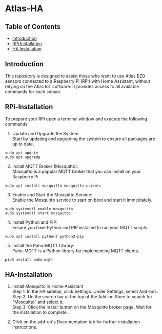 # Atlas-HA

## Table of Contents

- [Introduction](#introduction)
- [RPi Installation](#rpi-installation)
- [HA Installation](#ha-installation) 

## Introduction
This repository is designed to assist those who want to use Atlas EZO sensors connected to a Raspberry Pi (RPi) with Home Assistant, without relying on the Atlas IoT software. It provides access to all available commands for each sensor.

## RPi-Installation
To prepare your RPi open a terminal window and execute the following commands.

1. Update and Upgrade the System:  
   Start by updating and upgrading the system to ensure all packages are up to date.
```
sudo apt update
sudo apt upgrade
```

2. Install MQTT Broker (Mosquitto):  
   Mosquitto is a popular MQTT broker that you can install on your Raspberry Pi.
```
sudo apt install mosquitto mosquitto-clients
```

3. Enable and Start the Mosquitto Service:  
   Enable the Mosquitto service to start on boot and start it immediately.
```
sudo systemctl enable mosquitto
sudo systemctl start mosquitto
```

4. Install Python and PIP:  
   Ensure you have Python and PIP installed to run your MQTT scripts.
```
sudo apt install python3 python3-pip
```

5. Install the Paho-MQTT Library:  
   Paho-MQTT is a Python library for implementing MQTT clients.
```
pip3 install paho-mqtt
```

## HA-Installation

1. Install Mosquitto in Home Assistant  
   Step 1: In the HA sidebar, click Settings. Under Settings, select Add-ons.  
   Step 2: Ue the search bar at the top of the Add-on Store to search for "Mosquitto" and select it.  
   Step 3: Click the Install button on the Mosquitto broker page. Wait for the installation to complete.  
   
2. Click on the add-on's Documentation tab for further installation instructions.  



   
